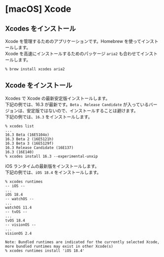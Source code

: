 # [macOS] Xcode

## Xcodes をインストール

Xcode を管理するためのアプリケーションです。Homebrew を使ってインストールします。  
Xcode を高速にインストールするためのパッケージ `aria2` も合わせてインストールします。

```
% brew install xcodes aria2
```

## Xcode をインストール

Xcodes で Xcode の最新安定版インストールします。  
下記の例では、16.3 が最新です。`Beta` 、`Release Candidate` が入っているバージョンは、安定版ではないので、インストールすることは避けます。  
下記の例では、`16.3` をインストールします。

```
% xcodes list
...
16.3 Beta (16E5104o)
16.3 Beta 2 (16E5121h)
16.3 Beta 3 (16E5129f)
16.3 Release Candidate (16E137)
16.3 (16E140)
% xcodes install 16.3 --experimental-unxip
```

iOS ランタイムの最新版をインストールします。  
下記の例では、`iOS 18.4` をインストールします。

```
% xcodes runtimes
-- iOS --
...
iOS 18.4
-- watchOS --
...
watchOS 11.4
-- tvOS --
...
tvOS 18.4
-- visionOS --
...
visionOS 2.4

Note: Bundled runtimes are indicated for the currently selected Xcode, more bundled runtimes may exist in other Xcode(s)
% xcodes runtimes install 'iOS 18.4'
```
